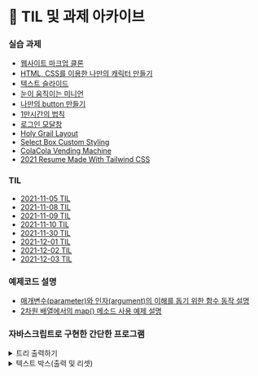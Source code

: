 # 📝 TIL 및 과제 아카이브
### 실습 과제
<ul>
<li>
  <a href="https://dahhnym.github.io/likelion_front_end_school/Day03/%EA%B3%BC%EC%A0%9C_002.html" target="_blank">웹사이트 마크업 클론</a>
</li>
<li>
  <a href="https://dahhnym.github.io/likelion_front_end_school/Day05/character_creating_with_html_css.html" target="_blank">HTML, CSS를 이용한 나만의 캐릭터 만들기</a>
</li>
<li>
  <a href="https://dahhnym.github.io/likelion_front_end_school/Day07/082_animation_translateY_text_slide.html" target="_blank">텍스트 슬라이드</a>
</li>
<li>
  <a href="https://dahhnym.github.io/likelion_front_end_school/Day08/085_mysvgicon.html" target="_blank">눈이 움직이는 미니언</a>
</li>
<li>
  <a href="https://dahhnym.github.io/likelion_front_end_school/Day09/button_나만의_버튼만들기.html" target="_blank">나만의 button 만들기</a>
</li>
<li>
  <a href="https://dahhnym.github.io/likelion_front_end_school/Day09/10000hours/index.html" target="_blank">1만시간의 법칙</a>
</li>
<li>
  <a href="https://dahhnym.github.io/likelion_front_end_school/Day11/practice/css_architecture_sign_in_modal.html" target="_blank">로그인 모달창</a>
</li>
<li>
  <a href="https://dahhnym.github.io/likelion_front_end_school/Day12/holy_grail_layout_practice.html" target="_blank">Holy Grail Layout</a>
</li>
<li>
  <a href="https://dahhnym.github.io/likelion_front_end_school/Day16/custom_select.html" target="_blank">Select Box Custom Styling</a>
</li>
<li>
  <a href="https://dahhnym.github.io/vending-machine/index.html" target="_blank">ColaCola Vending Machine</a>
</li>    
<li>
  <a href="https://dahhnym.github.io/likelion_front_end_school/assignment/resume/resume.html" target="_blank">2021 Resume Made With Tailwind CSS</a>
</li>    
</ul>

### TIL
<ul>
    <li>
      <a href="https://github.com/dahhnym/likelion_front_end_school/blob/main/Day06/readme.md" target="_blank">2021-11-05 TIL</a>
    </li>
    <li>
      <a href="https://github.com/dahhnym/likelion_front_end_school/blob/main/Day07/readme.md" target="_blank">2021-11-08 TIL</a>
    </li>
    <li>
      <a href="https://github.com/dahhnym/likelion_front_end_school/blob/main/Day08/readme.md" target="_blank">2021-11-09 TIL</a>
    </li>
    <li>
      <a href="https://github.com/dahhnym/likelion_front_end_school/blob/main/Day09/readme.md" target="_blank">2021-11-10 TIL</a>
    </li>
    <li>
      <a href="https://github.com/dahhnym/likelion_front_end_school/blob/main/javascript/2021-11-30-TIL.md" target="_blank">2021-11-30 TIL</a>
    </li>
    <li>
      <a href="https://github.com/dahhnym/likelion_front_end_school/blob/main/javascript/2021-12-01-TIL.md" target="_blank">2021-12-01 TIL</a>
    </li>
    <li>
      <a href="https://github.com/dahhnym/likelion_front_end_school/blob/main/javascript/2021-12-02-TIL.md" target="_blank">2021-12-02 TIL</a>
    </li>
    <li>
      <a href="https://github.com/dahhnym/likelion_front_end_school/blob/main/javascript/2021-12-03-TIL.md" target="_blank">2021-12-03 TIL</a>
    </li>
</ul>

### 예제코드 설명
<ul>
  <li>
      <a href="https://github.com/dahhnym/likelion_front_end_school/blob/main/javascript/function_param_arg.js" target="_blank">매개변수(parameter)와 인자(argument)의 이해를 돕기 위한 함수 동작 설명</a>
    </li>
    <li>
      <a href="https://github.com/dahhnym/likelion_front_end_school/blob/main/javascript/map_method.md" target="_blank">2차원 배열에서의 map() 메소드 사용 예제 설명</a>
    </li>
</ul>

### 자바스크립트로 구현한 간단한 프로그램
<details>
<summary>트리 출력하기</summary>
  <ul>
    <li><a href="https://dahhnym.github.io/likelion_front_end_school/javascript/simple-program/tree-generator.html"><b>Demo</b></a></li>
    <li>input 창에 숫자 입력 후 버튼 클릭 하면 입력한 값만큼의 라인으로 이루어진 트리 출력</li>
    <li>예외 처리
      <ul>
        <li>숫자 이외의 값, 1 미만의 값, 값을 입력하지 않은 경우 error 메세지 출력</li>
      </ul>
    </li>
  </ul>
</details>

<details>
<summary>텍스트 박스(출력 및 리셋)</summary>
  <ul>
    <li><a href="https://dahhnym.github.io/likelion_front_end_school/javascript/simple-program/text-box.html"><b>Demo</b></a></li>
    <li>input 창에 텍스트 입력 시 하단에 입력값 동시에 출력</li>
    <li>enter키 누를 시 혹은 버튼 클릭시 reset</li>
  </ul>
</details>